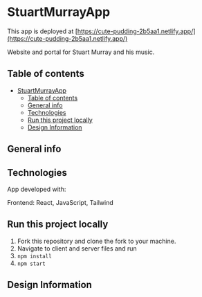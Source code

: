 # StuartMurrayApp

This app is deployed at [https://cute-pudding-2b5aa1.netlify.app/](https://cute-pudding-2b5aa1.netlify.app/)

Website and portal for Stuart Murray and his music.

## Table of contents

- [StuartMurrayApp](#stuartmurrayapp)
  - [Table of contents](#table-of-contents)
  - [General info](#general-info)
  - [Technologies](#technologies)
  - [Run this project locally](#run-this-project-locally)
  - [Design Information](#design-information)

## General info


## Technologies

App developed with:

Frontend: React, JavaScript, Tailwind
## Run this project locally

1. Fork this repository and clone the fork to your machine.
2. Navigate to client and server files and run
3. `npm install`
4. `npm start`

## Design Information
